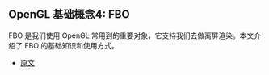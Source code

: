 ## OpenGL 基础概念4: FBO

FBO 是我们使用 OpenGL 常用到的重要对象，它支持我们去做离屏渲染。本文介绍了 FBO 的基础知识和使用方式。

- [原文](https://mp.weixin.qq.com/s?__biz=MjM5MTkxOTQyMQ==&mid=2257486892&idx=1&sn=c1903b446a44862dd63648d7de2bc43c&scene=21#wechat_redirect)